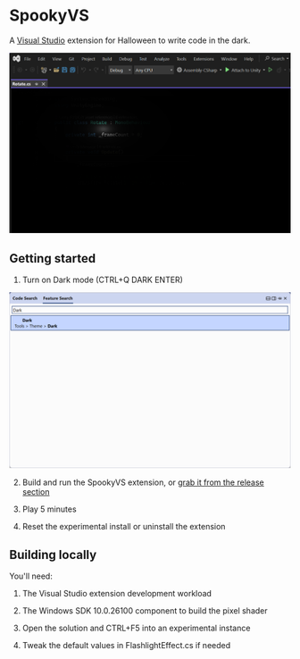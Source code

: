 # SpookyVS

A [Visual Studio](https://www.visualstudio.com) extension for Halloween to write code in the dark.

![SpookyVS flashlight effect on Visual Studio](Images/code.png)

## Getting started

1. Turn on Dark mode (CTRL+Q DARK ENTER)

![Turn on dark mode](Images/turn-on-dark-mode.png)

2. Build and run the SpookyVS extension, or [grab it from the release section](https://github.com/jbevain/SpookyVS/releases/tag/1.0)

3. Play 5 minutes

4. Reset the experimental install or uninstall the extension

## Building locally

You'll need:

1. The Visual Studio extension development workload

2. The Windows SDK 10.0.26100 component to build the pixel shader

3. Open the solution and CTRL+F5 into an experimental instance

4. Tweak the default values in FlashlightEffect.cs if needed

